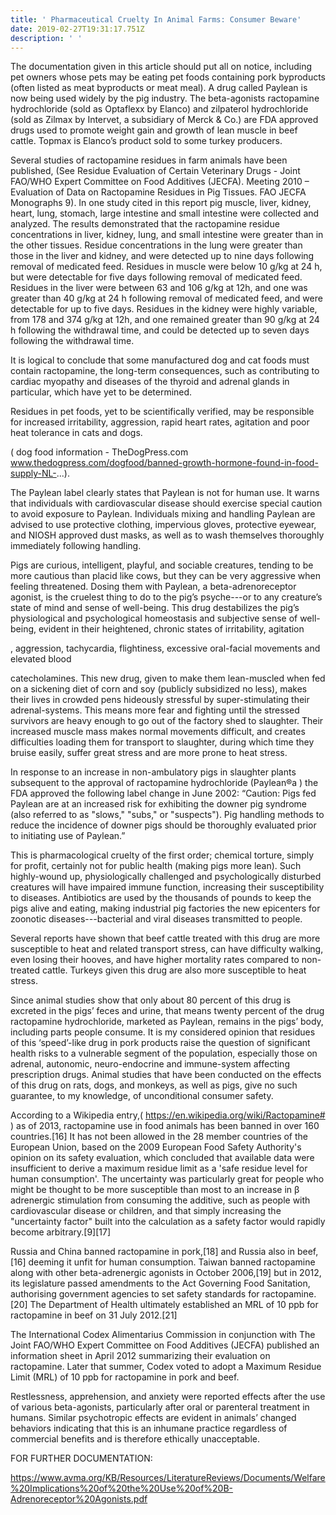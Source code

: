 ```yaml
---
title: ' Pharmaceutical Cruelty In Animal Farms: Consumer Beware'
date: 2019-02-27T19:31:17.751Z
description: ' '
---
```

 The documentation given in this article should put all on notice, including pet owners whose pets may be eating pet foods containing pork byproducts (often listed as meat byproducts or meat meal). A drug called Paylean is now being used widely by the pig industry. The beta-agonists ractopamine hydrochloride (sold as Optaflexx by Elanco) and zilpaterol hydrochloride (sold as Zilmax by Intervet, a subsidiary of Merck & Co.) are FDA approved drugs used to promote weight gain and growth of lean muscle in beef cattle. Topmax is Elanco’s product sold to some turkey producers.

 Several studies of ractopamine residues in farm animals have been published, (See Residue Evaluation of Certain Veterinary Drugs - Joint FAO/WHO Expert Committee on Food Additives (JECFA). Meeting 2010 – Evaluation of Data on Ractopamine Residues in Pig Tissues. FAO JECFA Monographs 9). In one study cited in this report pig muscle, liver, kidney, heart, lung, stomach, large intestine and small intestine were collected and analyzed. The results demonstrated that the ractopamine residue concentrations in liver, kidney, lung, and small intestine were greater than in the other tissues. Residue concentrations in the lung were greater than those in the liver and kidney, and were detected up to nine days following removal of medicated feed. Residues in muscle were below 10 g/kg at 24 h, but were detectable for five days following removal of medicated feed. Residues in the liver were between 63 and 106 g/kg at 12h, and one was greater than 40 g/kg at 24 h following removal of medicated feed, and were detectable for up to five days. Residues in the kidney were highly variable, from 178 and 374 g/kg at 12h, and one remained greater than 90 g/kg at 24 h following the withdrawal time, and could be detected up to seven days following the withdrawal time.

It is logical to conclude that some manufactured dog and cat foods must contain ractopamine, the long-term consequences, such as contributing to cardiac myopathy and diseases of the thyroid and adrenal glands in particular, which have yet to be determined.

Residues in pet foods, yet to be scientifically verified, may be responsible for increased irritability, aggression, rapid heart rates, agitation and poor heat tolerance in cats and dogs.

( dog food information - TheDogPress.com www.thedogpress.com/dogfood/banned-growth-hormone-found-in-food-supply-NL-...).

The Paylean label clearly states that Paylean is not for human use. It warns that individuals with cardiovascular disease should exercise special caution to avoid exposure to Paylean. Individuals mixing and handling Paylean are advised to use protective clothing, impervious gloves, protective eyewear, and NIOSH approved dust masks, as well as to wash themselves thoroughly immediately following handling.

 Pigs are curious, intelligent, playful, and sociable creatures, tending to be more cautious than placid like cows, but they can be very aggressive when feeling threatened. Dosing them with Paylean, a beta-adrenoreceptor agonist, is the cruelest thing to do to the pig’s psyche---or to any creature’s state of mind and sense of well-being. This drug destabilizes the pig’s physiological and psychological homeostasis and subjective sense of well-being, evident in their heightened, chronic states of irritability, agitation

, aggression, tachycardia, flightiness, excessive oral-facial movements and elevated blood

catecholamines. This new drug, given to make them lean-muscled when fed on a sickening diet of corn and soy (publicly subsidized no less), makes their lives in crowded pens hideously stressful by super-stimulating their adrenal-systems. This means more fear and fighting until the stressed survivors are heavy enough to go out of the factory shed to slaughter. Their increased muscle mass makes normal movements difficult, and creates difficulties loading them for transport to slaughter, during which time they bruise easily, suffer great stress and are more prone to heat stress.

In response to an increase in non-ambulatory pigs in slaughter plants subsequent to the approval of ractopamine hydrochloride (Paylean®a ) the FDA approved the following label change in June 2002: “Caution: Pigs fed Paylean are at an increased risk for exhibiting the downer pig syndrome (also referred to as "slows," "subs," or "suspects"). Pig handling methods to reduce the incidence of downer pigs should be thoroughly evaluated prior to initiating use of Paylean.”

 This is pharmacological cruelty of the first order; chemical torture, simply for profit, certainly not for public health (making pigs more lean). Such highly-wound up, physiologically challenged and psychologically disturbed creatures will have impaired immune function, increasing their susceptibility to diseases. Antibiotics are used by the thousands of pounds to keep the pigs alive and eating, making industrial pig factories the new epicenters for zoonotic diseases---bacterial and viral diseases transmitted to people.

Several reports have shown that beef cattle treated with this drug are more susceptible to heat and related transport stress, can have difficulty walking, even losing their hooves, and have higher mortality rates compared to non-treated cattle. Turkeys given this drug are also more susceptible to heat stress.

 Since animal studies show that only about 80 percent of this drug is excreted in the pigs’ feces and urine, that means twenty percent of the drug ractopamine hydrochloride, marketed as Paylean, remains in the pigs’ body, including parts people consume. It is my considered opinion that residues of this ‘speed’-like drug in pork products raise the question of significant health risks to a vulnerable segment of the population, especially those on adrenal, autonomic, neuro-endocrine and immune-system affecting prescription drugs. Animal studies that have been conducted on the effects of this drug on rats, dogs, and monkeys, as well as pigs, give no such guarantee, to my knowledge, of unconditional consumer safety.

According to a Wikipedia entry,( https://en.wikipedia.org/wiki/Ractopamine# ) as of 2013, ractopamine use in food animals has been banned in over 160 countries.\[16] It has not been allowed in the 28 member countries of the European Union, based on the 2009 European Food Safety Authority's opinion on its safety evaluation, which concluded that available data were insufficient to derive a maximum residue limit as a 'safe residue level for human consumption'. The uncertainty was particularly great for people who might be thought to be more susceptible than most to an increase in β adrenergic stimulation from consuming the additive, such as people with cardiovascular disease or children, and that simply increasing the "uncertainty factor" built into the calculation as a safety factor would rapidly become arbitrary.\[9]\[17]

Russia and China banned ractopamine in pork,\[18] and Russia also in beef,\[16] deeming it unfit for human consumption. Taiwan banned ractopamine along with other beta-adrenergic agonists in October 2006,\[19] but in 2012, its legislature passed amendments to the Act Governing Food Sanitation, authorising government agencies to set safety standards for ractopamine.\[20] The Department of Health ultimately established an MRL of 10 ppb for ractopamine in beef on 31 July 2012.\[21]

The International Codex Alimentarius Commission in conjunction with The Joint FAO/WHO Expert Committee on Food Additives (JECFA) published an information sheet in April 2012 summarizing their evaluation on ractopamine. Later that summer, Codex voted to adopt a Maximum Residue Limit (MRL) of 10 ppb for ractopamine in pork and beef.

Restlessness, apprehension, and anxiety were reported effects after the use of various beta-agonists, particularly after oral or parenteral treatment in humans. Similar psychotropic effects are evident in animals’ changed behaviors indicating that this is an inhumane practice regardless of commercial benefits and is therefore ethically unacceptable.

 FOR FURTHER DOCUMENTATION:

<https://www.avma.org/KB/Resources/LiteratureReviews/Documents/Welfare%20Implications%20of%20the%20Use%20of%20B-Adrenoreceptor%20Agonists.pdf>
